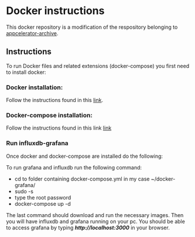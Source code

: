 # Docker instructions

This docker repository is a modification of the respository belonging to [appcelerator-archive](https://github.com/appcelerator-archive/docker-grafana).


## Instructions

To run Docker files and related extensions (docker-compose) you first need to install docker:

### Docker installation:

Follow the instructions found in this [link](https://www.digitalocean.com/community/tutorials/how-to-install-and-use-docker-on-ubuntu-16-04).

### Docker-compose installation:

Follow the instructions found in this link [link](https://docs.docker.com/compose/install/#install-compose)

### Run influxdb-grafana

Once docker and docker-compose are installed do the following:

To run grafana and influxdb run the following command:

 - cd to folder containing docker-compose.yml in my case ~/docker-grafana/
 - sudo -s
 - type the root password
 - docker-compose up -d

The last command should download and run the necessary images. Then you will have influxdb and grafana running on your pc.
You should be able to access grafana by typing ***http://localhost:3000*** in your browser.


